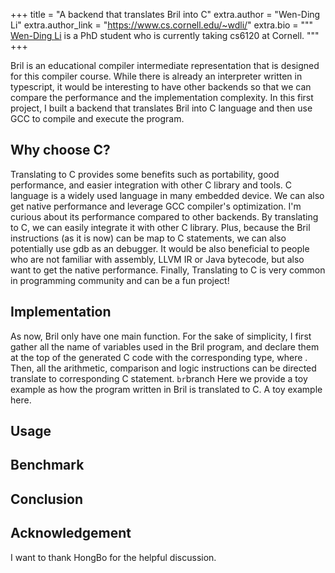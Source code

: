 +++
title = "A backend that translates Bril into C"
extra.author = "Wen-Ding Li"
extra.author_link = "https://www.cs.cornell.edu/~wdli/"
extra.bio = """
  [Wen-Ding Li](https://www.cs.cornell.edu/~wdli/) is a PhD student who is currently taking cs6120 at Cornell.
"""
+++

Bril is an educational compiler intermediate representation that is designed for this compiler course. While there is already an interpreter written in
typescript, it would be interesting to have other backends so that we can compare the performance and the implementation complexity. In this first project,
I built a backend that translates Bril into C language and then use GCC to compile and execute the program.

Why choose C?
---
Translating to C provides some benefits such as portability, good performance, and easier integration with other C library and tools. C language is a widely used language in many embedded device. We can also get native performance and leverage GCC compiler's optimization. I'm curious about its performance compared to other backends. By translating to C, we can easily integrate it with other C library. Plus, because the Bril instructions (as it is now) can be map to C statements, we can also potentially use gdb as an debugger.
It would be also beneficial to people who are not familiar with assembly, LLVM IR or Java bytecode, but also want to get the native performance.
Finally, Translating to C is very common in programming community and can be a fun project!

Implementation
---
As now, Bril only have one main function. For the sake of simplicity, I first gather all the name of variables used in the Bril program, and declare them at the top of the generated C code with the corresponding type, where .
Then, all the arithmetic, comparison and logic instructions can be directed translate to corresponding C statement. `br`branch
Here we provide a toy example as how the program written in Bril is translated to C.
A toy example here.

Usage
---

Benchmark
---

Conclusion
---

Acknowledgement
---
I want to thank HongBo for the helpful discussion.
